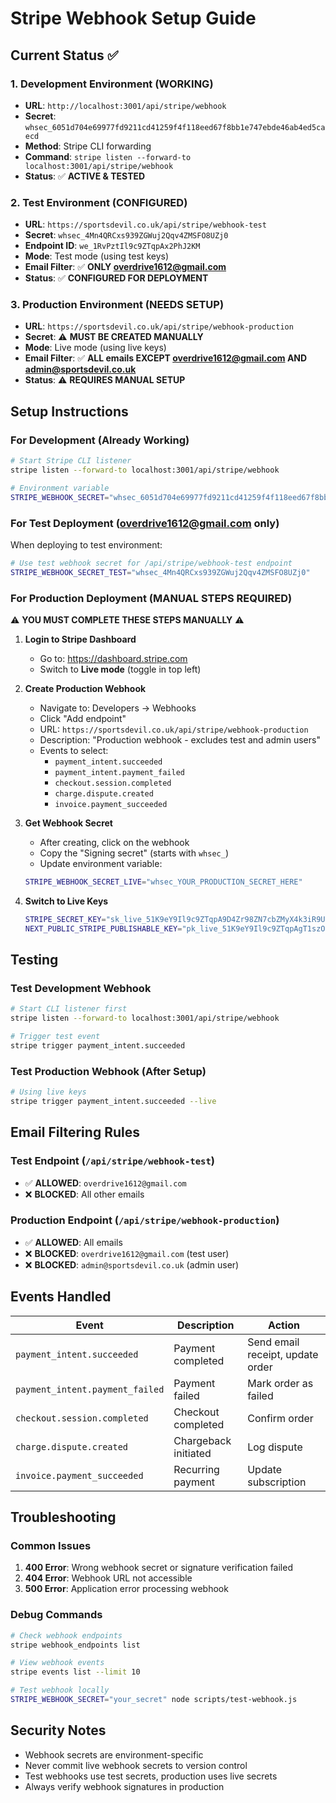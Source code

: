 # Stripe Webhook Setup Guide

## Current Status ✅

### 1. Development Environment (WORKING)
- **URL**: `http://localhost:3001/api/stripe/webhook`
- **Secret**: `whsec_6051d704e69977fd9211cd41259f4f118eed67f8bb1e747ebde46ab4ed5caecd`
- **Method**: Stripe CLI forwarding
- **Command**: `stripe listen --forward-to localhost:3001/api/stripe/webhook`
- **Status**: ✅ **ACTIVE & TESTED**

### 2. Test Environment (CONFIGURED)
- **URL**: `https://sportsdevil.co.uk/api/stripe/webhook-test`
- **Secret**: `whsec_4Mn4QRCxs939ZGWuj2Qqv4ZMSFO8UZj0`
- **Endpoint ID**: `we_1RvPztIl9c9ZTqpAx2PhJ2KM`
- **Mode**: Test mode (using test keys)
- **Email Filter**: ✅ **ONLY overdrive1612@gmail.com**
- **Status**: ✅ **CONFIGURED FOR DEPLOYMENT**

### 3. Production Environment (NEEDS SETUP)
- **URL**: `https://sportsdevil.co.uk/api/stripe/webhook-production`
- **Secret**: ⚠️ **MUST BE CREATED MANUALLY**
- **Mode**: Live mode (using live keys)
- **Email Filter**: ✅ **ALL emails EXCEPT overdrive1612@gmail.com AND admin@sportsdevil.co.uk**
- **Status**: ⚠️ **REQUIRES MANUAL SETUP**

## Setup Instructions

### For Development (Already Working)
```bash
# Start Stripe CLI listener
stripe listen --forward-to localhost:3001/api/stripe/webhook

# Environment variable
STRIPE_WEBHOOK_SECRET="whsec_6051d704e69977fd9211cd41259f4f118eed67f8bb1e747ebde46ab4ed5caecd"
```

### For Test Deployment (overdrive1612@gmail.com only)
When deploying to test environment:
```bash
# Use test webhook secret for /api/stripe/webhook-test endpoint
STRIPE_WEBHOOK_SECRET_TEST="whsec_4Mn4QRCxs939ZGWuj2Qqv4ZMSFO8UZj0"
```

### For Production Deployment (MANUAL STEPS REQUIRED)

⚠️ **YOU MUST COMPLETE THESE STEPS MANUALLY** ⚠️

1. **Login to Stripe Dashboard**
   - Go to: https://dashboard.stripe.com
   - Switch to **Live mode** (toggle in top left)

2. **Create Production Webhook**
   - Navigate to: Developers → Webhooks
   - Click "Add endpoint"
   - URL: `https://sportsdevil.co.uk/api/stripe/webhook-production`
   - Description: "Production webhook - excludes test and admin users"
   - Events to select:
     - `payment_intent.succeeded`
     - `payment_intent.payment_failed`
     - `checkout.session.completed`
     - `charge.dispute.created`
     - `invoice.payment_succeeded`

3. **Get Webhook Secret**
   - After creating, click on the webhook
   - Copy the "Signing secret" (starts with `whsec_`)
   - Update environment variable:
   ```bash
   STRIPE_WEBHOOK_SECRET_LIVE="whsec_YOUR_PRODUCTION_SECRET_HERE"
   ```

4. **Switch to Live Keys**
   ```bash
   STRIPE_SECRET_KEY="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"
   NEXT_PUBLIC_STRIPE_PUBLISHABLE_KEY="pk_live_51K9eY9Il9c9ZTqpAgT1szOqOO7nWMpn1VF6twfcdMQbOu0fCCpdSQhaoy25cRXXXmmkRZE5auGsMnTfxhWKDjuZ800RZry0NXw"
   ```

## Testing

### Test Development Webhook
```bash
# Start CLI listener first
stripe listen --forward-to localhost:3001/api/stripe/webhook

# Trigger test event
stripe trigger payment_intent.succeeded
```

### Test Production Webhook (After Setup)
```bash
# Using live keys
stripe trigger payment_intent.succeeded --live
```

## Email Filtering Rules

### Test Endpoint (`/api/stripe/webhook-test`)
- ✅ **ALLOWED**: `overdrive1612@gmail.com`
- ❌ **BLOCKED**: All other emails

### Production Endpoint (`/api/stripe/webhook-production`)
- ✅ **ALLOWED**: All emails
- ❌ **BLOCKED**: `overdrive1612@gmail.com` (test user)
- ❌ **BLOCKED**: `admin@sportsdevil.co.uk` (admin user)

## Events Handled

| Event | Description | Action |
|-------|-------------|---------|
| `payment_intent.succeeded` | Payment completed | Send email receipt, update order |
| `payment_intent.payment_failed` | Payment failed | Mark order as failed |
| `checkout.session.completed` | Checkout completed | Confirm order |
| `charge.dispute.created` | Chargeback initiated | Log dispute |
| `invoice.payment_succeeded` | Recurring payment | Update subscription |

## Troubleshooting

### Common Issues
1. **400 Error**: Wrong webhook secret or signature verification failed
2. **404 Error**: Webhook URL not accessible
3. **500 Error**: Application error processing webhook

### Debug Commands
```bash
# Check webhook endpoints
stripe webhook_endpoints list

# View webhook events
stripe events list --limit 10

# Test webhook locally
STRIPE_WEBHOOK_SECRET="your_secret" node scripts/test-webhook.js
```

## Security Notes
- Webhook secrets are environment-specific
- Never commit live webhook secrets to version control
- Test webhooks use test secrets, production uses live secrets
- Always verify webhook signatures in production